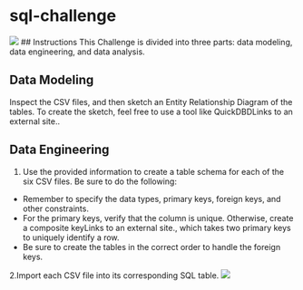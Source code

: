 # sql-challenge
<img src="https://capsule-render.vercel.app/api?type=waving&color=BDBDC8&height=150&section=header" />
## Instructions
This Challenge is divided into three parts: data modeling, data engineering, and data analysis.

## Data Modeling
Inspect the CSV files, and then sketch an Entity Relationship Diagram of the tables. To create the sketch, feel free to use a tool like QuickDBDLinks to an external site..

## Data Engineering
1.  Use the provided information to create a table schema for each of the six CSV files. Be sure to do the following:

  -  Remember to specify the data types, primary keys, foreign keys, and other constraints.
  -  For the primary keys, verify that the column is unique. Otherwise, create a composite keyLinks to an external site., which takes two primary keys to uniquely identify a row.
  -  Be sure to create the tables in the correct order to handle the foreign keys.

2.Import each CSV file into its corresponding SQL table.
<img src="https://capsule-render.vercel.app/api?type=waving&color=BDBDC8&height=150&section=footer" />
